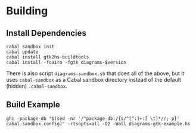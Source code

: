 Building
========

Install Dependencies
--------------------

```
cabal sandbox init
cabal update
cabal install gtk2hs-buildtools
cabal install -fcairo -fgtk diagrams-$version
```

There is also script `diagrams-sandbox.sh` that does all of the above, but it
uses `cabal-sandbox` as a Cabal sandbox directory instead of the default
(hidden) `.cabal-sandbox`.

Build Example
-------------

```
ghc -package-db "$(sed -nr '/^package-db:/{s/^[^:]+:[ \t]*//; p}' cabal.sandbox.config)" -rtsopts=all -O2 -Wall diagrams-gtk-example.hs
```
